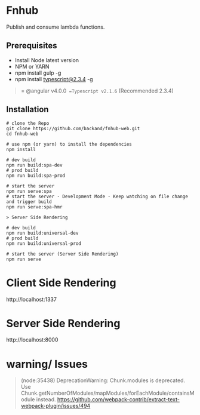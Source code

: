 # Fnhub

Publish and consume lambda functions.

## Prerequisites
- Install Node latest version
- NPM or YARN 
- npm install gulp -g
- npm install typescript@2.3.4 -g

>= @angular v4.0.0`
>=Typescript v2.1.6` (Recommended 2.3.4)

## Installation
```
# clone the Repo
git clone https://github.com/backand/fnhub-web.git
cd fnhub-web

# use npm (or yarn) to install the dependencies
npm install

# dev build
npm run build:spa-dev
# prod build
npm run build:spa-prod

# start the server
npm run serve:spa
# start the server - Development Mode - Keep watching on file change and trigger build
npm run serve:spa-hmr

> Server Side Rendering

# dev build
npm run build:universal-dev
# prod build
npm run build:universal-prod

# start the server (Server Side Rendering)
npm run serve
```

# Client Side Rendering
http://localhost:1337

# Server Side Rendering 
http://localhost:8000


# warning/ Issues
>(node:35438) DeprecationWarning: Chunk.modules is deprecated. Use Chunk.getNumberOfModules/mapModules/forEachModule/containsModule instead.
https://github.com/webpack-contrib/extract-text-webpack-plugin/issues/494